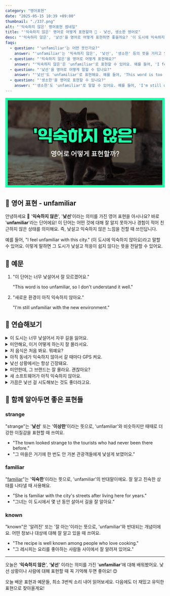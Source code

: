 ```yaml
---
category: "영어표현"
date: "2025-05-15 10:39 +09:00"
thumbnail: "./337.png"
alt: "'익숙하지 않은' 영어표현 썸네일"
title: "'익숙하지 않은' 영어로 어떻게 표현할까 🤔 - 낯선, 생소한 영어로"
desc: "'익숙하지 않은', '낯선'을 영어로 어떻게 표현하면 좋을까요? '이 도시에 익숙하지 않아요.', '새로운 환경이 아직 낯설어요.' 등을 영어로 표현하는 법을 배워봅시다. 다양한 예문을 통해서 연습하고 본인의 표현으로 만들어 보세요."
faqs:
  - question: "'unfamiliar'는 어떤 뜻인가요?"
    answer: "'unfamiliar'는 '익숙하지 않은', '낯선', '생소한' 등의 뜻을 가지고 있어요. 잘 알지 못하거나 경험이 적어서 친근하지 않은 상태를 표현할 때 사용해요."
  - question: "'익숙하지 않은'을 영어로 어떻게 표현해요?"
    answer: "'익숙하지 않은'은 'unfamiliar'로 표현할 수 있어요. 예를 들어, 'I feel unfamiliar with this city.'는 '이 도시에 익숙하지 않아요.'라는 뜻이에요."
  - question: "'낯선'을 영어로 어떻게 말할 수 있나요?"
    answer: "'낯선'도 'unfamiliar'로 표현해요. 예를 들어, 'This word is too unfamiliar, so I don’t understand it well.'는 '이 단어는 너무 낯설어서 잘 모르겠어요.'라는 뜻이에요."
  - question: "'생소한'을 영어로 표현할 수 있나요?"
    answer: "'생소한'도 'unfamiliar'로 말할 수 있어요. 예를 들어, 'I'm still unfamiliar with the new environment.'는 '새로운 환경이 아직 익숙하지 않아요.'라는 의미에요."
---
```


!['익숙하지 않은' 영어표현 썸네일](./337.png)

## 🌟 영어 표현 - unfamiliar

안녕하세요 👋 '**익숙하지 않은**', '**낯선**'이라는 의미를 가진 영어 표현을 아시나요? 바로 '**unfamiliar**'라는 단어에요! 이 단어는 어떤 것에 대해 잘 알지 못하거나 경험이 적어 친근하지 않은 상태를 의미해요. 즉, 낯설고 익숙하지 않은 느낌을 전할 때 쓰인답니다.

예를 들어, "I feel unfamiliar with this city." (이 도시에 익숙하지 않아요)라고 말할 수 있어요. 이렇게 말하면 그 도시가 낯설고 적응이 쉽지 않다는 뜻을 전달할 수 있어요.

## 📖 예문

1. "이 단어는 너무 낯설어서 잘 모르겠어요."

   "This word is too unfamiliar, so I don't understand it well."

2. "새로운 환경이 아직 익숙하지 않아요."

   "I'm still unfamiliar with the new environment."

## 💬 연습해보기

<details>
<summary>이 도시는 너무 낯설어서 자꾸 길을 잃어요.</summary>
<span>This city feels so unfamiliar to me. I keep getting lost.</span>
</details>

<details>
<summary>미안해요, 이거 어떻게 하는지 잘 몰라서요.</summary>
<span>Sorry, I'm a bit unfamiliar with how this works.</span>
</details>

<details>
<summary>저 음식은 처음 봐요. 뭐예요?</summary>
<span>That food looks unfamiliar. What is it?</span>
</details>

<details>
<summary>아직 동네가 익숙하지 않아서 갈 때마다 GPS 켜요.</summary>
<span>I’m still unfamiliar with the neighborhood, so I use GPS everywhere I go.</span>
</details>

<details>
<summary>낯선 상황에서는 항상 긴장돼요.</summary>
<span>I always get <a href="/blog/in-english/115.nervous/">nervous</a> in unfamiliar situations.</span>
</details>

<details>
<summary>미안한데, 그 브랜드는 잘 몰라요. 괜찮아요?</summary>
<span>Sorry, I’m unfamiliar with that brand. Is it any good?</span>
</details>

<details>
<summary>새 소프트웨어가 아직 익숙하지 않아요.</summary>
<span>I’m still unfamiliar with the new software.</span>
</details>

<details>
<summary>가끔은 낯선 걸 시도해보는 것도 좋더라고요.</summary>
<span>It’s nice to try something unfamiliar every once in a while.</span>
</details>

## 🤝 함께 알아두면 좋은 표현들

### strange

"strange"는 '**낯선**' 또는 '**이상한**'이라는 뜻으로, 'unfamiliar'와 비슷하지만 때때로 더 강한 이질감을 표현할 때 쓰여요.

- "The town looked strange to the tourists who had never been there before."
- "그 마을은 거기에 한 번도 안 가본 관광객들에게 낯설게 보였어요."

### familiar

"[familiar](/blog/in-english/256.familiar/)"는 '**익숙한**'이라는 뜻으로, 'unfamiliar'의 반대말이에요. 잘 알고 친숙한 상태를 나타낼 때 사용해요.

- "She is familiar with the city's streets after living here for years."
- "그녀는 이 도시에서 몇 년 동안 살아서 길을 잘 알아요."

### known

"known"은 '알려진' 또는 '잘 아는'이라는 뜻으로, 'unfamiliar'와 반대되는 개념이에요. 어떤 정보나 대상에 대해 잘 알고 있을 때 쓰여요.

- "The recipe is well known among people who love cooking."
- "그 레시피는 요리를 좋아하는 사람들 사이에서 잘 알려져 있어요."

---

오늘은 '**익숙하지 않은**', '**낯선**' 이라는 의미를 가진 '**unfamiliar**'에 대해 배워봤어요. 낯선 상황이나 사람에 대해 표현할 때 꼭 기억해 두면 좋아요! 😊

오늘 배운 표현과 예문들, 최소 3번씩 소리 내어 읽어보세요. 다음에도 더 재밌고 유익한 표현으로 찾아올게요!
